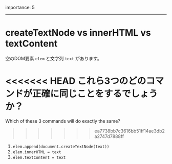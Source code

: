 importance: 5

---

# createTextNode vs innerHTML vs textContent

空のDOM要素 `elem` と文字列 `text` があります。

<<<<<<< HEAD
これら3つのどのコマンドが正確に同じことをするでしょうか？
=======
Which of these 3 commands will do exactly the same?
>>>>>>> ea7738bb7c3616bb51ff14ae3db2a2747d7888ff

1. `elem.append(document.createTextNode(text))`
2. `elem.innerHTML = text`
3. `elem.textContent = text`
